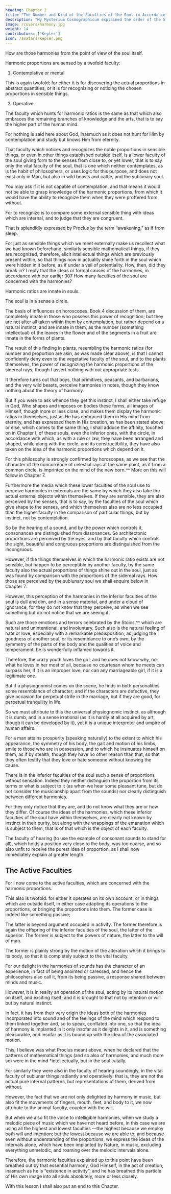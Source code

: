 ```yaml
---
heading: Chapter 2
title: "The Number and Kind of the Faculties of the Soul in Accordance with the Harmonies"
description: "My Mysterium Cosmographicum explained the order of the 5 solids in the world"
image: /covers/harmony.jpg
weight: 14
contributors: ['Kepler']
icon: /avatars/kepler.png
---
```




<!-- The harmonic proportions what they are and where they are located; but we do not seem yet to have touched on the question which is appropriate for our intention, because it relates not so much to the harmonic proportions themselves as to the harmonic faculty of the soul, that is to say the faculty for acting in accordance with the proportions.  -->

<!-- So far, then, we have dealt with the proportions from the point of view of their own essence; now we must
deal with those -->

How are those harmonies from the point of view of the soul itself.
<!-- proportions -->

Harmonic proportions are sensed by a twofold faculty:

1. Contemplative or mental

This is again twofold; for either it is for discovering the actual proportions in abstract quantities, or it is for recognizing or noticing the chosen proportions in sensible things. 

2. Operative 

The faculty which hunts for harmonic ratios is the same as that which also embraces the remaining branches of knowledge and the arts, that is to say the higher part of the human mind.

For nothing is said here about God, inasmuch as it does not hunt for Him by contemplation and study but knows Him from eternity. 

That faculty which notices and recognizes the noble proportions in sensible things, or even in other things established outside itself, is a lower faculty of the soul giving form to the senses from close to, or yet lower, that is to say only the vital faculty of the soul, that is one which neither contemplates, as is the habit of philosophers, or uses logic for this purpose, and does not exist only in Man, but also in wild beasts and cattle, and the sublunary soul. 

You may ask if it is not capable of contemplation, and that means it would not be able to grasp knowledge of the harmonic proportions, from which it would have the ability to recognize them when they were proffered from without. 

For to recognize is to compare some external sensible thing with ideas which are internal, and to judge that they are congruent. 

That is splendidly expressed by Proclus by the term “awakening,” as if from sleep. 

For just as sensible things which we meet externally make us recollect what we had known beforehand, similarly sensible mathematical things, if they are recognized, therefore, elicit intellectual things which are previously present within, so that things now in actuality shine forth in the soul which were hidden in it before, as if under a veil of potentiality. How, then, did they break in? I reply that the ideas or formal causes of the harmonies, in accordance with our earlier
307
How many faculties of the soul are concerned with the harmonies?

Harmonic ratios are innate in souls.

The soul is in a sense a circle.

The basis of influences on horoscopes.
Book 4
discussion of them, are completely innate in those who possess this power of recognition; but they are not after all taken within them by contemplation, but rather depend on a natural instinct, and are innate in them, as the number (something intellectual) of the leaves in the flower and of the segments in a fruit are innate in the forms of
plants. 

The result of this finding in plants, resembling the harmonic ratios (for number and proportion are akin, as was made clear above), is that I cannot confidently deny even to the vegetative faculty of the soul, and to the plants themselves, the power of recognizing the harmonic proportions of the sidereal rays; though I assert nothing with­
out appropriate tests. 

It therefore turns out that boys, that primitives, peasants, and barbarians, and the very wild beasts, perceive harmonies
in notes, though they know nothing about the theory of harmony. 

But if you were to ask whence they get this instinct, I shall either take refuge in God, Who shapes and imposes on bodies these forms, all images of Himself, though more or less close, and makes them display the harmonic ratios in themselves, just as He has embraced them in His mind from eternity, and has expressed them in His creation, as has been stated above; or else, which comes to the same thing, I shall adduce the affinity, touched on in Chapter I, of these souls, even the
inferior ones, with the circle, in accordance with which, as with a rule or law, they have been arranged and shaped, while along with the circle, and its constructibility, they have also taken on the idea of the harmonic proportions which depend on it. 

For this philosophy is strongly confirmed by horoscopes, as we see that the character of the concurrence of celestial rays at the same point, as if from a common circle, is imprinted on the mind of the new born.^^ More on this will follow in Chapter 7.

Furthermore the media which these lower faculties of the soul use to perceive harmonies in externals are the same by which they also take the actual external objects within themselves. If they are sensible, they are also perceived by the senses, that is to say, by the faculties of the soul which give shape to the senses, and which themselves also are no less occupied than the higher faculty in the comparison of particular things, but by instinct, not by contemplation. 

So by the hearing of a sound, and by the power which controls it, consonances are distinguished from dissonances. So architectonic proportions are perceived by the eyes, and by that faculty which controls the sight, beautiful and
congruous proportions are distinguished from the incongruous.

However, if the things themselves in which the harmonic ratio exists are not sensible, but happen to be perceptible by another faculty, by the same faculty also the actual proportions of things shine out in the soul, just as was found by comparison with the proportions of the sidereal rays. How those are perceived by the sublunary soul we shall
enquire below in Chapter 7.

However, this perception of the harmonies in the inferior faculties of the soul is dull and dim, and in a sense material, and under a cloud of ignorance; for they do not know that they perceive, as when we see something but do not notice that we are seeing it. 

Such are those emotions and terrors celebrated by the Stoics,^^ which are natural and unintentional, and involuntary. Such also is the natural feeling of hate or love, especially with a remarkable predisposition, as judging the goodness of another soul, or its resemblance to one’s own, by the symmetry of the parts of the body and the qualities of voice and temperament, he is wonderfully inflamed towards it.

Therefore, the crazy youth loves the girl; and he does not know why, nor what he loves in her most of all, because no courtesan whom he meets can surpass her, if it is an improper love, nor can any marriageable girl, if it is a legitimate one. 

But if a physiognomist comes on the scene, he finds in both personalities some resemblance of character; and if the characters are defective, they give occasion for perpetual strife in the marriage, but if they are good, for perpetual tranquility in life. 

So we must attribute to this the universal physiognomic instinct, as although it is dumb, and in a sense irrational (as it is hardly at all acquired by art, though it can be developed by it), yet it is a unique interpreter and umpire of human affairs. 

For a man attains prosperity (speaking naturally) to the extent to which his appearance, the symmetry of his body, the gait and motion of his limbs, smile to those who are in possession, and to which he insinuates himself on them, as if by stealth, though they have no other reason than that, so that they often testify that they love or hate someone without knowing the cause.

There is in the inferior faculties of the soul such a sense of proportions without sensation. Indeed they neither distinguish the proportion from its terms or what is subject to it (as when we hear some pleasant tune, but do not consider the musicianship apart from the sounds) nor clearly distinguish between different harmonies. 

For they only notice that they are, and do not know what they are or how they differ. Of course the ideas of the harmonies, which these inferior faculties of the soul have within themselves, are clearly not known by instinct in their purity, but along with the wrappings of the emanation which is subject to them, that is of that which is the object of each faculty.

The faculty of hearing (to use the example of consonant sounds to stand for all), which holds a position very close to the body, was too coarse, and so also unfit to receive the purest idea of proportion, as I shall now immediately explain at greater length. 


## The Active Faculties

For I now come to the active faculties, which are concerned with
the harmonic proportions. 

This also is twofold: for either it operates on its own account, or in things which are outside itself, in either
case adapting its operations to the proportions, or bringing the proportions into them. The former case is indeed like something passive; 

The latter is beyond argument occupied in activity. The former therefore is again the offspring of the inferior faculties of the soul, the latter of the superior. The former is subject to the powers of nature, the
latter to the will of man. 

The former is plainly strong by the motion of the alteration which it brings to its body, so that it is completely subject to the vital faculty. 

For our delight in the harmonies of sounds has the character of an experience, in fact of being anointed or caressed, and hence the philosophers also call it, from its being passive, a response shared between minds and music. 

However, it is in reality an operation of the soul, acting by its natural motion on itself, and exciting itself; and it is brought to that not by intention or will but by natural instinct.

In fact, it has from their very origin the ideas both of the harmonies incorporated into sound and of the feelings of the mind which respond to them linked together and, so to speak, conflated into one, so that the idea of harmony is implanted in it only insofar as it delights in it, and is something pleasurable, and insofar as it is bound up with the idea of the associated motion. 

This, I believe was what Proclus meant above, when he declared that the patterns of mathematical things (and so also of harmonies, and much more so) were in the mind *intellectually, but in the soul tvitally. 


For similarly they were also in the faculty of hearing soundingly, in the vital faculty of sublunar things radiantly and operatively: that is, they are not the actual pure internal patterns, but representations of them, derived from without.

However, the fact that we are not only delighted by harmony in music, but also fit the movements of fingers, mouth, feet, and body to it, we now attribute to the animal faculty, coupled with the will.

But when we also fit the voice to intelligible harmonies, when we study a melodic piece of music which we have not heard before, in this case we are using all the highest and lowest faculties —the highest because we employ both will and intention; but the lowest because we are able to, and because even without understanding of the proportions, we express the ideas of the intervals alone, which have been implanted by Nature, in music, excluding everything unmelodic, and
roaming over the melodic intervals alone. 

Therefore, the harmonic faculties explained up to this point have been breathed out by that essential harmony, God Himself, in the act of creation, inasmuch as he is “existence in activity”; and he has breathed this particle of His own image into all souls absolutely, more or less closely.

With this lesson I shall also put an end to this Chapter.